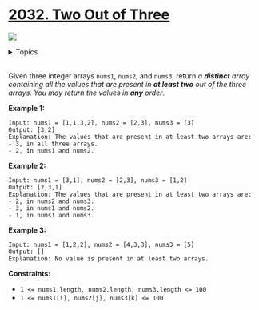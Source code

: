 # [2032. Two Out of Three](https://leetcode.cn/problems/two-out-of-three/description/)

![](https://img.shields.io/badge/Difficulty-Easy-green.svg)

<details>
<summary>Topics</summary>

* [`Array`](https://leetcode.com/tag/array/)
* [`Hash Table`](https://leetcode.com/tag/hash-table/)

</details>
<br />

Given three integer arrays `nums1`, `nums2`, and `nums3`, return *a **distinct** array containing all the values that are present in **at least two** out of the three arrays. You may return the values in **any** order*.
 
**Example 1:**

    Input: nums1 = [1,1,3,2], nums2 = [2,3], nums3 = [3]
    Output: [3,2]
    Explanation: The values that are present in at least two arrays are:
    - 3, in all three arrays.
    - 2, in nums1 and nums2.

**Example 2:**

    Input: nums1 = [3,1], nums2 = [2,3], nums3 = [1,2]
    Output: [2,3,1]
    Explanation: The values that are present in at least two arrays are:
    - 2, in nums2 and nums3.
    - 3, in nums1 and nums2.
    - 1, in nums1 and nums3.

**Example 3:**

    Input: nums1 = [1,2,2], nums2 = [4,3,3], nums3 = [5]
    Output: []
    Explanation: No value is present in at least two arrays.

**Constraints:**

 + `1 <= nums1.length, nums2.length, nums3.length <= 100`
 + `1 <= nums1[i], nums2[j], nums3[k] <= 100`
